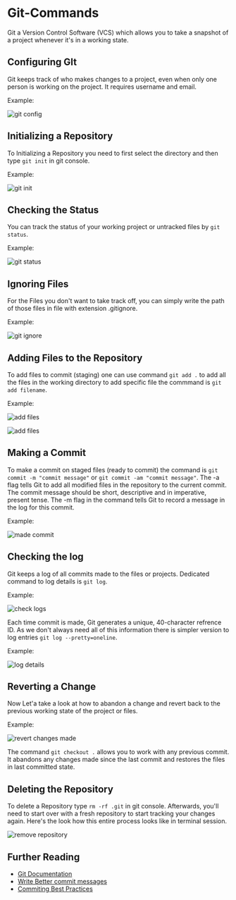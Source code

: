 # Git-Commands

Git a Version Control Software (VCS) which allows you to take a snapshot of a project whenever it's in a working state.

## Configuring GIt

Git keeps track of who makes changes to a project, even when only one person is working on the project. It requires username and email.

Example:

![git config](/../assets/Screenshots/ss1.png)

## Initializing a Repository

To Initializing a Repository you need to first select the directory and then type `git init` in git console.

Example:

![git init](/../assets/Screenshots/ss2.png)

## Checking the Status

You can track the status of your working project or untracked files by `git status`.

Example:

![git status](/../assets/Screenshots/ss3.png)

## Ignoring Files

For the Files you don't want to take track off, you can simply write the path of those files in file with extension .gitignore.

Example:

![git ignore](/../assets/Screenshots/ss7.png)

## Adding Files to the Repository

To add files to commit (staging) one can use command `git add .` to add all the files in the working directory
to add specific file the commmand is `git add filename`.

Example:

![add files](/../assets/Screenshots/ss4.png)

![add files](/../assets/Screenshots/ss5.png)

## Making a Commit

To make a commit on staged files (ready to commit) the command is `git commit -m "commit message"` or `git commit -am "commit message"`.
The -a flag tells Git to add all modified files in the repository to the current commit.
The commit message should be short, descriptive and in imperative, present tense.
The -m flag in the command tells Git to record a message in the log for this commit.

Example:

![made commit](/../assets/Screenshots/ss6.png)

## Checking the log

Git keeps a log of all commits made to the files or projects. Dedicated command to log details is `git log`.

Example:

![check logs](/../assets/Screenshots/ss8.png)

Each time commit is made, Git generates a unique, 40-character refrence ID. As we don't always need all of this information there is simpler version to log entries `git log --pretty=oneline`.

Example:

![log details](/../assets/Screenshots/ss9.png)

## Reverting a Change

Now Let'a take a look at how to abandon a change and revert back to the previous working state of the project or files.

Example:

![revert changes made](/../assets/Screenshots/ss10.png)

The command `git checkout .` allows you to work with any previous commit. It abandons any changes made since the last commit and restores the files in last committed state.

## Deleting the Repository

To delete a Repository type `rm -rf .git` in git console. Afterwards, you'll need to start over with a fresh repository to start tracking your changes again. Here's the look how this entire process looks like in terminal session.

![remove repository](/../assets/Screenshots/ss11.png)

## Further Reading

-   [Git Documentation](https://git-scm.com/doc)
-   [Write Better commit messages](https://www.freecodecamp.org/news/writing-good-commit-messages-a-practical-guide/)
-   [Commiting Best Practices](https://docs.github.com/en/pull-requests/committing-changes-to-your-project/creating-and-editing-commits/changing-a-commit-message)
